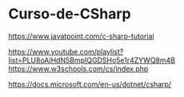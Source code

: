 # Curso-de-CSharp

https://www.javatpoint.com/c-sharp-tutorial

https://www.youtube.com/playlist?list=PLU8oAlHdN5BmpIQGDSHo5e1r4ZYWQ8m4B
https://www.w3schools.com/cs/index.php

https://docs.microsoft.com/en-us/dotnet/csharp/